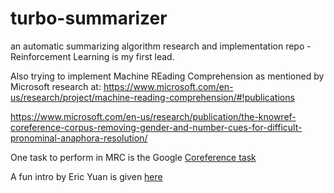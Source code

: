 # turbo-summarizer
an automatic summarizing algorithm research and implementation repo - Reinforcement Learning is my first lead.

Also trying to implement Machine REading Comprehension as mentioned by Microsoft research at: https://www.microsoft.com/en-us/research/project/machine-reading-comprehension/#!publications

https://www.microsoft.com/en-us/research/publication/the-knowref-coreference-corpus-removing-gender-and-number-cues-for-difficult-pronominal-anaphora-resolution/

One task to perform in MRC is the Google [Coreference task](https://ai.google/tools/datasets/gap-coreference/) 

A fun intro by Eric Yuan is given [here](http://eric-yuan.me/compare-popular-mrc-datasets/)
